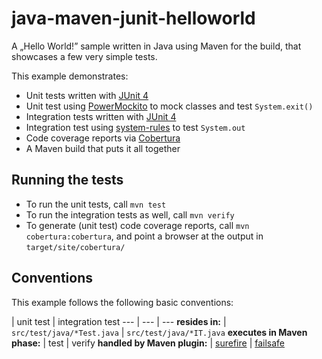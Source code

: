 java-maven-junit-helloworld
===========================

A „Hello World!” sample written in Java using Maven for the build, that showcases a few very simple tests.

This example demonstrates:
* Unit tests written with [JUnit 4](http://junit.org/)
* Unit test using [PowerMockito](https://code.google.com/p/powermock/) to mock classes and test `System.exit()`
* Integration tests written with [JUnit 4](http://junit.org/)
* Integration test using [system-rules](http://www.stefan-birkner.de/system-rules/) to test `System.out`
* Code coverage reports via [Cobertura](http://cobertura.github.io/cobertura/)
* A Maven build that puts it all together

Running the tests
-----------------

* To run the unit tests, call `mvn test`
* To run the integration tests as well, call `mvn verify`
* To generate (unit test) code coverage reports, call `mvn cobertura:cobertura`, and point a browser at the output in `target/site/cobertura/`

Conventions
-----------

This example follows the following basic conventions:

 | unit test | integration test
--- | --- | ---
__resides in:__ | `src/test/java/*Test.java` | `src/test/java/*IT.java`
__executes in Maven phase:__ | test | verify
__handled by Maven plugin:__ | [surefire](http://maven.apache.org/surefire/maven-surefire-plugin/) | [failsafe](http://maven.apache.org/surefire/maven-failsafe-plugin/)
